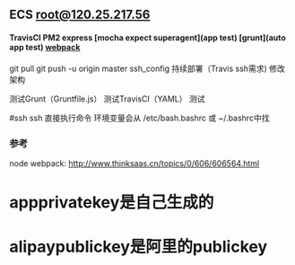 ## ECS root@120.25.217.56

#### TravisCI PM2 express [mocha expect superagent](app test) [grunt](auto app test) [webpack](部署前预处理，打包，未实现)

git pull
git push -u origin master
ssh_config 持续部署（Travis ssh需求)
修改架构



测试Grunt（Gruntfile.js）
测试TravisCI（YAML）
测试

#ssh
ssh 直接执行命令
环境变量会从 /etc/bash.bashrc 或 ~/.bashrc中找

### 参考
node webpack: http://www.thinksaas.cn/topics/0/606/606564.html


# appprivatekey是自己生成的
# alipaypublickey是阿里的publickey
